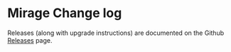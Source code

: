 # Mirage Change log

Releases (along with upgrade instructions) are documented on the Github [Releases](https://github.com/miragejs/miragejs/releases) page.

